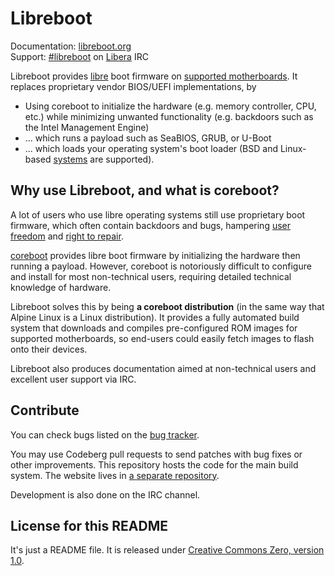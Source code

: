 Libreboot
=========

Documentation: [libreboot.org](https://libreboot.org)\
Support: [\#libreboot](https://web.libera.chat/#libreboot) on
  [Libera](https://libera.chat/) IRC

Libreboot provides 
[libre](https://libreboot.org/freedom-status.html)
boot firmware on
[supported motherboards](https://libreboot.org/docs/install/#which-systems-are-supported-by-libreboot). It replaces proprietary vendor BIOS/UEFI implementations, by
* Using coreboot to initialize the hardware (e.g. memory controller, CPU, etc.) while
  minimizing unwanted functionality (e.g. backdoors such as the Intel Management Engine)
* ... which runs a payload such as SeaBIOS, GRUB, or U-Boot
* ... which loads your operating system's boot loader (BSD and Linux-based
  [systems](systems) are supported).

Why use Libreboot, and what is coreboot?
----------------------------------------

A lot of users who use libre operating systems still use proprietary boot
firmware, which often contain backdoors and bugs, hampering
[user freedom](https://writefreesoftware.org) and
[right to repair](https://www.eff.org/issues/right-to-repair).

[coreboot](https://coreboot.org) provides libre boot firmware by initializing
the hardware then running a payload. However, coreboot is notoriously difficult
to configure and install for most non-technical users, requiring detailed
technical knowledge of hardware.

Libreboot solves this by being **a coreboot distribution** (in the same way
that Alpine Linux is a Linux distribution). It provides a fully automated build
system that downloads and compiles pre-configured ROM images for supported
motherboards, so end-users could easily fetch images to flash onto their
devices.

Libreboot also produces documentation aimed at non-technical users and
excellent user support via IRC.

Contribute
----------

You can check bugs listed on
the [bug tracker](https://codeberg.org/libreboot/lbmk/issues).

You may use Codeberg pull requests to send patches with bug fixes or other
improvements. This repository hosts the code for the main build system.
The website lives in [a separate repository](https://codeberg.org/libreboot/lbwww).

Development is also done on the IRC channel.

License for this README
-----------------------

It's just a README file. It is released under
[Creative Commons Zero, version 1.0](https://creativecommons.org/publicdomain/zero/1.0/legalcode.txt).

